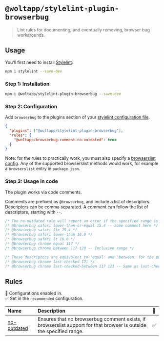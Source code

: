 # `@woltapp/stylelint-plugin-browserbug`

> Lint rules for documenting, and eventually removing, browser bug workarounds.

## Usage

You'll first need to install
[Stylelint](https://stylelint.io/user-guide/get-started):

```sh
npm i stylelint --save-dev
```

### Step 1: Installation

```sh
npm i @woltapp/stylelint-plugin-browserbug --save-dev
```

### Step 2: Configuration

Add `browserbug` to the plugins section of your
[stylelint configuration file](https://github.com/stylelint/stylelint/blob/main/docs/user-guide/configure.md).

```json
{
  "plugins": ["@woltapp/stylelint-plugin-browserbug"],
  "rules": {
    "@woltapp/browserbug-comment-no-outdated": true
  }
}
```

Note: for the rules to practically work, you must also specify a
[browserslist config](https://browsersl.ist/). Any of the supported browserslist
methods would work, for example a `browserslist` entry in `package.json`.

### Step 3: Usage in code

The plugin works via code comments.

Comments are prefixed as `@browserbug`, and include a list of descriptors.
Descriptors can be comma separated. A comment can follow the list of
descriptors, starting with `--`.

```css
/* The no-outdated rule will report an error if the specified range is no longer supported. */
/* @browserbug safari lower-than-or-equal 15.4 -- Some comment here */
/* @browserbug safari lte 15.4 */
/* @browserbug safari lower-than 16.0 */
/* @browserbug safari lt 16.0 */
/* @browserbug chrome equal 117 */
/* @browserbug chrome between 117 120 -- Inclusive range */

/* These descriptors are equivalent to 'equal' and 'between' for the purposes of no-outdated. Additionally, the last-checked-updated rule will report an error if there is a newer version of the specified versions available. */
/* @browserbug chrome last-checked 121 */
/* @browserbug chrome last-checked-between 117 121 -- Same as last-checked, but documents when a workaround started */
```

## Rules

💼 Configurations enabled in.\
✅ Set in the `recommended` configuration.

| Name                                                        | Description                                                                                                         | 💼  |
| :---------------------------------------------------------- | :------------------------------------------------------------------------------------------------------------------ | :-- |
| [no-outdated](docs/rules/browserbug-comment-no-outdated.md) | Ensures that no browserbug comment exists, if browserslist support for that browser is outside the specified range. | ✅  |

<!-- end auto-generated rules list -->
